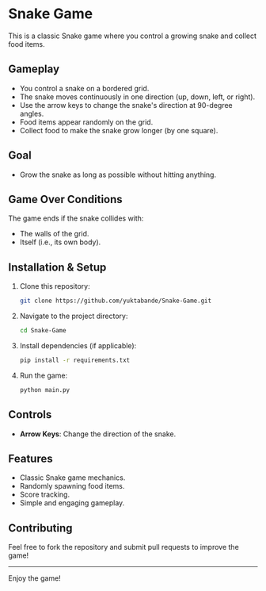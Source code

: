 # Snake Game

This is a classic Snake game where you control a growing snake and collect food items.

## Gameplay
- You control a snake on a bordered grid.
- The snake moves continuously in one direction (up, down, left, or right).
- Use the arrow keys to change the snake's direction at 90-degree angles.
- Food items appear randomly on the grid.
- Collect food to make the snake grow longer (by one square).

## Goal
- Grow the snake as long as possible without hitting anything.

## Game Over Conditions
The game ends if the snake collides with:
- The walls of the grid.
- Itself (i.e., its own body).

## Installation & Setup
1. Clone this repository:
   ```sh
   git clone https://github.com/yuktabande/Snake-Game.git
   ```
2. Navigate to the project directory:
   ```sh
   cd Snake-Game
   ```
3. Install dependencies (if applicable):
   ```sh
   pip install -r requirements.txt
   ```
4. Run the game:
   ```sh
   python main.py
   ```

## Controls
- **Arrow Keys**: Change the direction of the snake.

## Features
- Classic Snake game mechanics.
- Randomly spawning food items.
- Score tracking.
- Simple and engaging gameplay.

## Contributing
Feel free to fork the repository and submit pull requests to improve the game!

---
Enjoy the game!

